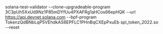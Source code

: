 solana-test-validator --clone-upgradeable-program 3C3pUh5XxUd9Nz1P85mDYfUu4PXAFRg1aHCos66epHQK --url https://api.devnet.solana.com --bpf-program TokenzQdBNbLqP5VEhdkAS6EPFLC1PHnBqCXEpPxuEb spl_token_2022.so --reset
